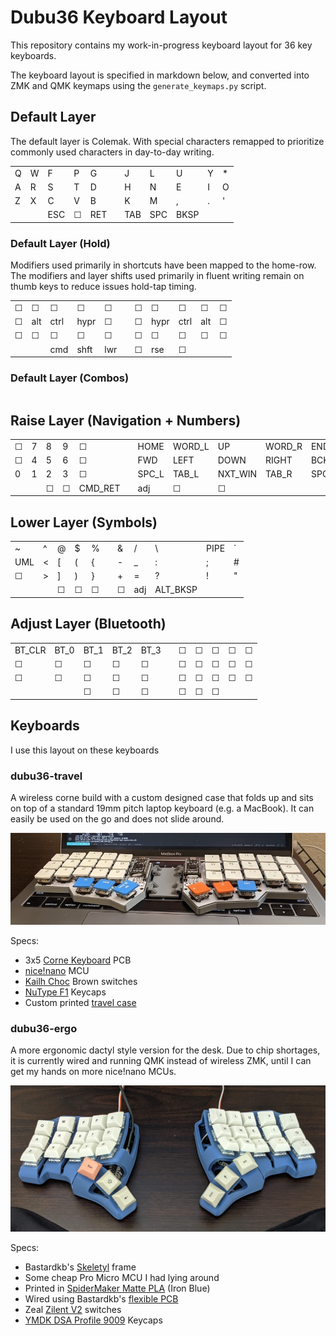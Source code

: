 # Dubu36 Keyboard Layout

This repository contains my work-in-progress keyboard layout for 36 key keyboards.

The keyboard layout is specified in markdown below, and converted into ZMK and QMK
keymaps using the `generate_keymaps.py` script.

## Default Layer

The default layer is Colemak. With special characters remapped to prioritize
commonly used characters in day-to-day writing.

|     |     |     |     |     |     |     |     |      |     |     |
| --- | --- | --- | --- | --- | --- | --- | --- | ---- | --- | --- |
| Q   | W   | F   | P   | G   |     | J   | L   | U    | Y   | \*  |
| A   | R   | S   | T   | D   |     | H   | N   | E    | I   | O   |
| Z   | X   | C   | V   | B   |     | K   | M   | ,    | .   | '   |
|     |     | ESC | ☐   | RET |     | TAB | SPC | BKSP |     |     |

### Default Layer (Hold)

Modifiers used primarily in shortcuts have been mapped to the home-row.
The modifiers and layer shifts used primarily in fluent writing remain
on thumb keys to reduce issues hold-tap timing.

|     |     |      |      |     |     |     |      |      |     |     |
| --- | --- | ---- | ---- | --- | --- | --- | ---- | ---- | --- | --- |
| ☐   | ☐   | ☐    | ☐    | ☐   |     | ☐   | ☐    | ☐    | ☐   | ☐   |
| ☐   | alt | ctrl | hypr | ☐   |     | ☐   | hypr | ctrl | alt | ☐   |
| ☐   | ☐   | ☐    | ☐    | ☐   |     | ☐   | ☐    | ☐    | ☐   | ☐   |
|     |     | cmd  | shft | lwr |     | ☐   | rse  | ☐    |     |     |

### Default Layer (Combos)

|     |     |     |     |
| --- | --- | --- | --- |

## Raise Layer (Navigation + Numbers)

|     |     |     |     |         |     |       |        |         |        |       |
| --- | --- | --- | --- | ------- | --- | ----- | ------ | ------- | ------ | ----- |
| ☐   | 7   | 8   | 9   | ☐       |     | HOME  | WORD_L | UP      | WORD_R | END   |
| ☐   | 4   | 5   | 6   | ☐       |     | FWD   | LEFT   | DOWN    | RIGHT  | BCK   |
| 0   | 1   | 2   | 3   | ☐       |     | SPC_L | TAB_L  | NXT_WIN | TAB_R  | SPC_R |
|     |     | ☐   | ☐   | CMD_RET |     | adj   | ☐      | ☐       |        |       |

## Lower Layer (Symbols)

|     |     |     |     |     |     |     |     |          |      |     |
| --- | --- | --- | --- | --- | --- | --- | --- | -------- | ---- | --- |
| ~   | ^   | @   | $   | %   |     | &   | /   | \        | PIPE | `   |
| UML | <   | [   | (   | {   |     | -   | \_  | :        | ;    | #   |
| ☐   | >   | ]   | )   | }   |     | +   | =   | ?        | !    | "   |
|     |     | ☐   | ☐   | ☐   |     | ☐   | adj | ALT_BKSP |      |     |

## Adjust Layer (Bluetooth)

|        |      |      |      |      |     |     |     |     |     |     |
| ------ | ---- | ---- | ---- | ---- | --- | --- | --- | --- | --- | --- |
| BT_CLR | BT_0 | BT_1 | BT_2 | BT_3 |     | ☐   | ☐   | ☐   | ☐   | ☐   |
| ☐      | ☐    | ☐    | ☐    | ☐    |     | ☐   | ☐   | ☐   | ☐   | ☐   |
| ☐      | ☐    | ☐    | ☐    | ☐    |     | ☐   | ☐   | ☐   | ☐   | ☐   |
|        |      | ☐    | ☐    | ☐    |     | ☐   | ☐   | ☐   |     |     |

## Keyboards

I use this layout on these keyboards

### dubu36-travel

A wireless corne build with a custom designed case that folds up and sits on top of a
standard 19mm pitch laptop keyboard (e.g. a MacBook). It can easily be used on the go
and does not slide around.

![dubu36-travel picture](dubu36-travel/dubu36-travel.jpg)

Specs:

- 3x5 [Corne Keyboard](https://github.com/foostan/crkbd) PCB
- [nice!nano](https://nicekeyboards.com/nice-nano/) MCU
- [Kailh Choc](https://mkultra.click/choc-switches) Brown switches
- [NuType F1](https://nuphy.com/collections/shop/products/nutype-f1-aw20-late-summer-night-ver-keycaps) Keycaps
- Custom printed [travel case](dubu36-travel/case)

### dubu36-ergo

A more ergonomic dactyl style version for the desk. Due to chip shortages, it is
currently wired and running QMK instead of wireless ZMK, until I can get my hands on more
nice!nano MCUs.

![dubu36-ergo](dubu36-ergo/dubu36-ergo.jpg)

Specs:

- Bastardkb's [Skeletyl](https://github.com/Bastardkb/Skeletyl) frame
- Some cheap Pro Micro MCU I had lying around
- Printed in [SpiderMaker Matte PLA](https://www.amazon.com/SPIDER-MAKER-Matte-Printer-Filament/dp/B07HWNK53C?th=1) (Iron Blue)
- Wired using Bastardkb's [flexible PCB](https://bastardkb.com/product/flexible-pcb/)
- Zeal [Zilent V2](https://zealpc.net/products/zilent?variant=5894832324646) switches
- [YMDK DSA Profile 9009](https://kbdfans.com/products/dsa-9009-keycaps-set) Keycaps
